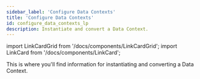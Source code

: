 ```yaml
---
sidebar_label: 'Configure Data Contexts'
title: 'Configure Data Contexts'
id: configure_data_contexts_lp
description: Instantiate and convert a Data Context.
---
```


import LinkCardGrid from '/docs/components/LinkCardGrid';
import LinkCard from '/docs/components/LinkCard';

<p class="DocItem__header-description">This is where you'll find information for instantiating and converting a Data Context.</p>

<LinkCardGrid>
  <LinkCard topIcon label="Instantiate a Data Context" description="Instantiate a Data Context so that you can continue working with previously defined GX configurations" href="/docs/guides/setup/configuring_data_contexts/instantiating_data_contexts/instantiate_data_context" icon="/img/instantiate_icon.svg" />
  <LinkCard topIcon label="Convert a Data Context" description="Convert an Ephemeral Data Context to a Filesystem Data Context" href="/docs/guides/setup/configuring_data_contexts/how_to_convert_an_ephemeral_data_context_to_a_filesystem_data_context" icon="/img/configure_icon.svg" />
  <LinkCard topIcon label="Configure credentials" description="Populate credentials with an environment variable, a YAML file, or a secret manager" href="docs/guides/setup/configuring_data_contexts/how_to_configure_credentials" icon="/img/configure_icon.svg" />
</LinkCardGrid>